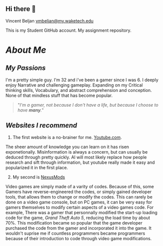 ## Hi there 👋

Vincent Beljan
vmbeljan@my.waketech.edu

This is my Student GitHub account.
My assignment repository.

# _About Me_

## _My Passions_
 I'm a pretty simple guy. I'm 32 and i've been a gamer since I was 6. I deeply enjoy Narrative and challenging gameplay. Expanding on my Critical thinking skills, Vocabulary, and abstract comprehension and conception. None of that mindless stuff that has become popular.
 > "_I'm a gamer, not because I don't have a life, but because I choose to have **many**._"

## _Websites I recommend_
1. The first website is a no-brainer for me. [Youtube.com](www.Youtube.com).

 The sheer amount of knowledge you can learn on it has risen exponetionally. Misinformation is always a concern, but can usually be deduced through pretty quickly. AI will most likely replace how people research and sift through information, but youtube really made it easy and popularized it in the first place.
 
2. My second is [NexusMods](www.NexusMods.com)

 Video games are simply made of a varity of codes. Because of this, some Gamers have reverse-engineered the codes, or simply gained developer tools, that allows them to change or modify the codes. This can rarely be done on a video game console, but on PC games, it can be very easy for gamers themselves to modify certain aspects of a video games code. For example, There was a gamer that personnally modified the start-up loading code for the game, _Grand Theft Auto 5_, reducing the load time by about 70%. This modification became so popular that the game developer purchased the code from the gamer and incorporated it into the game. It wouldn't suprise me if countless programmers became programmers because of their introduction to code through video game modifications.
